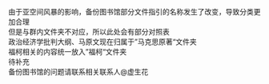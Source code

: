 由于亚空间风暴的影响，备份图书馆部分文件指引的名称发生了改变，导致分类更加合理  
但是与群内文件夹不对应，所以此处会有部分对照表  
政治经济学批判大纲、马原文现在归属于”马克思原著“文件夹  
福柯相关的内容统一放入”福柯“文件夹  
待补充  
备份图书馆的问题请联系相关联系人@虚生花  